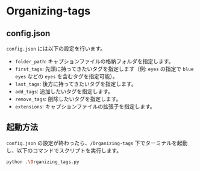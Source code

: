 # Organizing-tags

## config.json
`config.json` には以下の設定を行います。

- `folder_path`: キャプションファイルの格納フォルダを指定します。
- `first_tags`: 先頭に持ってきたいタグを指定します（例: `eyes` の指定で `blue eyes` などの `eyes` を含むタグを指定可能）。
- `last_tags`: 後方に持ってきたいタグを指定します。
- `add_tags`: 追加したいタグを指定します。
- `remove_tags`: 削除したいタグを指定します。
- `extensions`: キャプションファイルの拡張子を指定します。

## 起動方法
`config.json` の設定が終わったら、`/Organizing-tags` 下でターミナルを起動し、以下のコマンドでスクリプトを実行します。

```bash
python .\Organizing_tags.py

